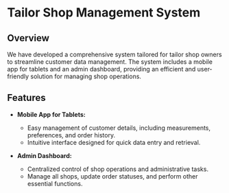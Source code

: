 # Tailor Shop Management System

## Overview

We have developed a comprehensive system tailored for tailor shop owners to streamline customer data management. The system includes a mobile app for tablets and an admin dashboard, providing an efficient and user-friendly solution for managing shop operations.

## Features

- **Mobile App for Tablets:**
  - Easy management of customer details, including measurements, preferences, and order history.
  - Intuitive interface designed for quick data entry and retrieval.

- **Admin Dashboard:**
  - Centralized control of shop operations and administrative tasks.
  - Manage all shops, update order statuses, and perform other essential functions.
